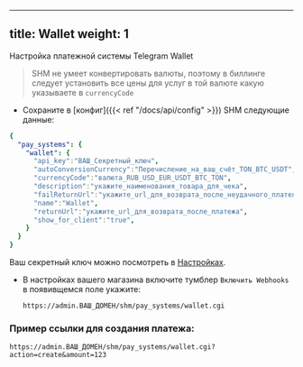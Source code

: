 
---
title: Wallet
weight: 1
---

Настройка платежной системы Telegram Wallet

> SHM не умеет конвертировать валюты, поэтому в биллинге следует установить все цены для услуг в той валюте какую указываете в `currencyCode`

* Сохраните в [конфиг]({{< ref "/docs/api/config" >}}) SHM следующие данные:
```yaml
{
  "pay_systems": {
    "wallet": {
      "api_key":"ВАШ_Секретный_ключ",
      "autoConversionCurrency":"Перечисление_на_ваш_счёт_TON_BTC_USDT",
      "currencyCode":"валюта_RUB_USD_EUR_USDT_BTC_TON",
      "description":"укажите_наименования_товара_для_чека",
      "failReturnUrl":"укажите_url_для_возврата_после_неудачного_платежа",
      "name":"Wallet",
      "returnUrl":"укажите_url_для_возврата_после_платежа",
      "show_for_client":"true",
    }
  }
}
```

Ваш секретный ключ можно посмотреть в [Настройках](https://pay.wallet.tg/).
 
* В настройках вашего магазина включите тумблер `Включить Webhooks` в появивщемся поле укажите:

  `https://admin.ВАШ_ДОМЕН/shm/pay_systems/wallet.cgi`


### Пример ссылки для создания платежа:

`https://admin.ВАШ_ДОМЕН/shm/pay_systems/wallet.cgi?action=create&amount=123`

